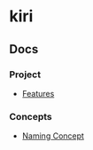 # kiri

## Docs
### Project
- [Features](docs/features.md)
### Concepts
- [Naming Concept](docs/namingconcept.md)

